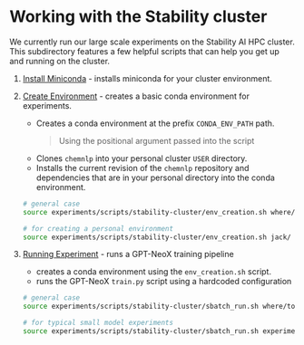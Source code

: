 # Working with the Stability cluster

We currently run our large scale experiments on the Stability AI HPC cluster.
This subdirectory features a few helpful scripts that can help you get up and
running on the cluster.

1. [Install Miniconda](stability-cluster/miniconda_install.sh) -
   installs miniconda for your cluster environment.

2. [Create Environment](stability-cluster/env_creation.sh) -
   creates a basic conda environment for experiments.

   - Creates a conda environment at the prefix `CONDA_ENV_PATH` path.
     > Using the positional argument passed into the script
   - Clones `chemnlp` into your personal cluster `USER` directory.
   - Installs the current revision of the `chemnlp` repository and
     dependencies that are in your personal directory into the conda environment.

   ```bash
   # general case
   source experiments/scripts/stability-cluster/env_creation.sh where/to/store/conda where/to/build/conda/from/

   # for creating a personal environment
   source experiments/scripts/stability-cluster/env_creation.sh jack/ jack/
   ```

3. [Running Experiment](stability-cluster/sbatch_run.sh) -
   runs a GPT-NeoX training pipeline

   - creates a conda environment using the `env_creation.sh` script.
   - runs the GPT-NeoX `train.py` script using a hardcoded configuration

   ```bash
   # general case
   source experiments/scripts/stability-cluster/sbatch_run.sh where/to/store/conda where/to/build/conda/from/ <cluster-config-name.yml> <training-config-name.yml>

   # for typical small model experiments
   source experiments/scripts/stability-cluster/sbatch_run.sh experiments/my-experiment jack cluster_setup.yml 160M.yml
   ```

